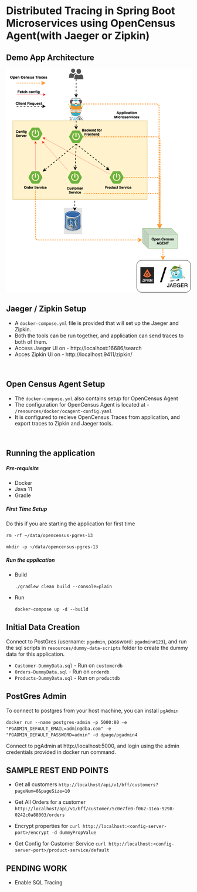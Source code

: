 # Distributed Tracing in Spring Boot Microservices using OpenCensus Agent(with Jaeger or Zipkin)

## Demo App Architecture
![Architecture](/resources/OpenCensusSpringBootDemo.png)


## Jaeger / Zipkin Setup
 * A `docker-compose.yml` file is provided that will set up the Jaeger and Zipkin.
 * Both the tools can be run together, and application can send traces to both of them.
 * Access Jaeger UI on - http://localhost:16686/search
 * Acces Zipkin UI on - http://localhost:9411/zipkin/
<br>

## Open Census Agent Setup
 * The `docker-compose.yml` also contains setup for OpenCensus Agent
 * The configuration for OpenCensus Agent is located at - `/resources/docker/ocagent-config.yaml`
 * It is configured to recieve OpenCensus Traces from application, and export traces to Zipkin and Jaeger tools.
<br>


## Running the application

##### Pre-requisite
 - Docker
 - Java 11
 - Gradle
 
##### First Time Setup
Do this if you are starting the application for first time
    
   `rm -rf ~/data/opencensus-pgres-13`
    
   `mkdir -p ~/data/opencensus-pgres-13`
 
 
   
##### Run the application
 
 - Build
    
    `./gradlew clean build --console=plain`
    
 - Run
 
    `docker-compose up -d --build`
    
   
## Initial Data Creation
Connect to PostGres (username: `pgadmin`, password: `pgadmin#123`), and run the sql scripts in `resources/dummy-data-scripts` folder to create the dummy data for this application.

 * `Customer-DummyData.sql`  - Run on `customerdb`
 * `Orders-DummyData.sql`    - Run on `orderdb`
 * `Products-DummyData.sql`  - Run on `productdb`


## PostGres Admin
To connect to postgres from your host machine, you can install `pgAdmin`

`docker run --name postgres-admin -p 5000:80 -e "PGADMIN_DEFAULT_EMAIL=admin@dba.com" -e "PGADMIN_DEFAULT_PASSWORD=admin" -d dpage/pgadmin4`

Connect to pgAdmin at http://localhost:5000, and login using the admin credentials provided in docker run command.




## SAMPLE REST END POINTS

 * Get all customers
 ```http://localhost/api/v1/bff/customers?pageNum=0&pageSize=10```

 * Get All Orders for a customer 
  ```http://localhost/api/v1/bff/customer/5c0e7fe0-f062-11ea-9298-0242c0a88003/orders```
 
 * Encrypt properties for 
  ```curl http://localhost:<config-server-port>/encrypt -d dummyPropValue```
       
 * Get Config for Customer Service
  ```curl http://localhost:<config-server-port>/product-service/default```
  
  
## PENDING WORK
 * Enable SQL Tracing